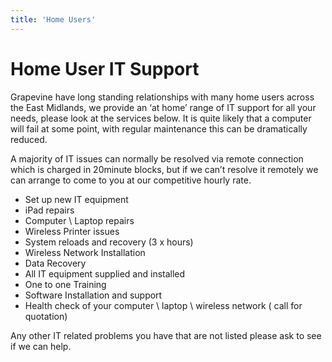 ```yaml
---
title: 'Home Users'
---
```


# Home User IT Support

Grapevine have long standing relationships with many home users across the East Midlands, we provide an ‘at home’ range of IT support for all your needs, please look at the services below. 
It is quite likely that a computer will fail at some point, with regular maintenance this can be dramatically reduced.

A majority of IT issues can normally be resolved via remote connection which is charged in 20minute blocks, but if we can’t resolve it remotely we can arrange to come to you at our competitive hourly rate.

* Set up new IT equipment
* iPad repairs
* Computer \ Laptop repairs
* Wireless Printer issues
* System reloads and recovery (3 x hours)
* Wireless Network Installation
* Data Recovery
* All IT equipment supplied and installed
* One to one Training
* Software Installation and support
* Health check of your computer \ laptop \ wireless network ( call for quotation)

Any other IT related problems you have that are not listed please ask to see if we can help.